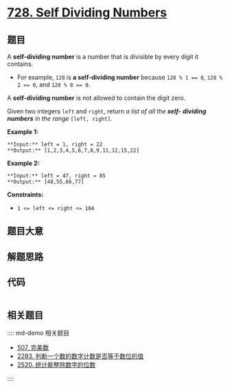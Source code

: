 # [728. Self Dividing Numbers](https://leetcode.com/problems/self-dividing-numbers)

## 题目

A **self-dividing number** is a number that is divisible by every digit it
contains.

  * For example, `128` is **a self-dividing number** because `128 % 1 == 0`, `128 % 2 == 0`, and `128 % 8 == 0`.

A **self-dividing number** is not allowed to contain the digit zero.

Given two integers `left` and `right`, return _a list of all the **self-
dividing numbers** in the range_ `[left, right]`.



**Example 1:**

    
    
    **Input:** left = 1, right = 22
    **Output:** [1,2,3,4,5,6,7,8,9,11,12,15,22]
    

**Example 2:**

    
    
    **Input:** left = 47, right = 85
    **Output:** [48,55,66,77]
    



**Constraints:**

  * `1 <= left <= right <= 104`


## 题目大意

## 解题思路

## 代码

```javascript

```

## 相关题目

:::: md-demo 相关题目
- [507. 完美数](https://leetcode.com/problems/perfect-number)
- [2283. 判断一个数的数字计数是否等于数位的值](https://leetcode.com/problems/check-if-number-has-equal-digit-count-and-digit-value)
- [2520. 统计能整除数字的位数](https://leetcode.com/problems/count-the-digits-that-divide-a-number)

::::
